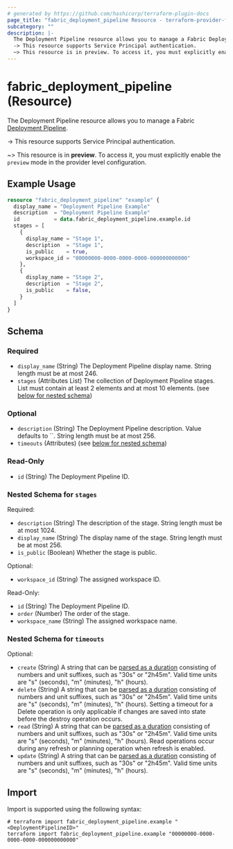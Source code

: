 ```yaml
---
# generated by https://github.com/hashicorp/terraform-plugin-docs
page_title: "fabric_deployment_pipeline Resource - terraform-provider-fabric"
subcategory: ""
description: |-
  The Deployment Pipeline resource allows you to manage a Fabric Deployment Pipeline https://learn.microsoft.com/fabric/cicd/deployment-pipelines/intro-to-deployment-pipelines.
  -> This resource supports Service Principal authentication.
  ~> This resource is in preview. To access it, you must explicitly enable the preview mode in the provider level configuration.
---
```


# fabric_deployment_pipeline (Resource)

The Deployment Pipeline resource allows you to manage a Fabric [Deployment Pipeline](https://learn.microsoft.com/fabric/cicd/deployment-pipelines/intro-to-deployment-pipelines).

-> This resource supports Service Principal authentication.

~> This resource is in **preview**. To access it, you must explicitly enable the `preview` mode in the provider level configuration.

## Example Usage

```terraform
resource "fabric_deployment_pipeline" "example" {
  display_name = "Deployment Pipeline Example"
  description  = "Deployment Pipeline Example"
  id           = data.fabric_deployment_pipeline.example.id
  stages = [
    {
      display_name = "Stage 1",
      description  = "Stage 1",
      is_public    = true,
      workspace_id = "00000000-0000-0000-0000-000000000000"
    },
    {
      display_name = "Stage 2",
      description  = "Stage 2",
      is_public    = false,
    }
  ]
}
```

<!-- schema generated by tfplugindocs -->
## Schema

### Required

- `display_name` (String) The Deployment Pipeline display name. String length must be at most 246.
- `stages` (Attributes List) The collection of Deployment Pipeline stages. List must contain at least 2 elements and at most 10 elements. (see [below for nested schema](#nestedatt--stages))

### Optional

- `description` (String) The Deployment Pipeline description. Value defaults to ``. String length must be at most 256.
- `timeouts` (Attributes) (see [below for nested schema](#nestedatt--timeouts))

### Read-Only

- `id` (String) The Deployment Pipeline ID.

<a id="nestedatt--stages"></a>

### Nested Schema for `stages`

Required:

- `description` (String) The description of the stage. String length must be at most 1024.
- `display_name` (String) The display name of the stage. String length must be at most 256.
- `is_public` (Boolean) Whether the stage is public.

Optional:

- `workspace_id` (String) The assigned workspace ID.

Read-Only:

- `id` (String) The Deployment Pipeline ID.
- `order` (Number) The order of the stage.
- `workspace_name` (String) The assigned workspace name.

<a id="nestedatt--timeouts"></a>

### Nested Schema for `timeouts`

Optional:

- `create` (String) A string that can be [parsed as a duration](https://pkg.go.dev/time#ParseDuration) consisting of numbers and unit suffixes, such as "30s" or "2h45m". Valid time units are "s" (seconds), "m" (minutes), "h" (hours).
- `delete` (String) A string that can be [parsed as a duration](https://pkg.go.dev/time#ParseDuration) consisting of numbers and unit suffixes, such as "30s" or "2h45m". Valid time units are "s" (seconds), "m" (minutes), "h" (hours). Setting a timeout for a Delete operation is only applicable if changes are saved into state before the destroy operation occurs.
- `read` (String) A string that can be [parsed as a duration](https://pkg.go.dev/time#ParseDuration) consisting of numbers and unit suffixes, such as "30s" or "2h45m". Valid time units are "s" (seconds), "m" (minutes), "h" (hours). Read operations occur during any refresh or planning operation when refresh is enabled.
- `update` (String) A string that can be [parsed as a duration](https://pkg.go.dev/time#ParseDuration) consisting of numbers and unit suffixes, such as "30s" or "2h45m". Valid time units are "s" (seconds), "m" (minutes), "h" (hours).

## Import

Import is supported using the following syntax:

```shell
# terraform import fabric_deployment_pipeline.example "<DeploymentPipelineID>"
terraform import fabric_deployment_pipeline.example "00000000-0000-0000-0000-000000000000"
```
